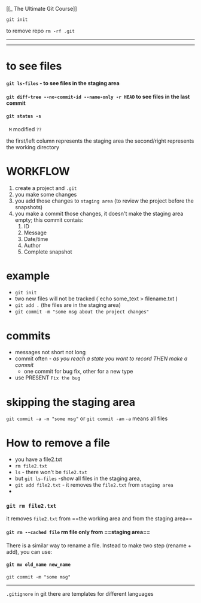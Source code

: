 [[_ The Ultimate Git Course]]


`git init`

to remove repo `rm -rf .git`

--------



---
# to see files

#### `git ls-files`  - to see files in the staging area

#### `git diff-tree --no-commit-id --name-only -r HEAD` to see files in the last commit 

#### `git status -s`
` M` modified
`??`

the first/left column represents the staging area
the second/right represents the working directory


# WORKFLOW
1.  create a project and `.git`
2. you make some changes 
3. you add those changes to `staging area` (to review the project before the snapshots)
4. you make a commit those changes, it doesn't make the staging area empty; this commit contais:
	1. ID
	2. Message
	3. Date/time
	4. Author
	5. Complete snapshot

# example
- `git init`
- two new files will not be tracked (`echo some_text > filename.txt )
- `git add .` (the files are in the staging area)
- `git commit -m "some msg about the project changes"`


# commits
- messages not short not long
- commit often - *as you reach a state you want to record THEN make a commit*
	- one commit for bug fix, other for a new type
- use PRESENT `Fix the bug`

# skipping the staging area

`git commit -a -m "some msg"` or `git commit -am`
`-a` means all files


# How to remove a file
- you have a file2.txt
- `rm file2.txt`
- `ls` - there won't be `file2.txt`
- but `git ls-files` -show all files in the staging area,
- `git add file2.txt` - it removes the `file2.txt` from `staging area`
- 
### `git rm file2.txt` 
it removes `file2.txt` from ==the working area and from the staging area==

#### `git rm --cached file` rm file only from ==staging area==

There is a similar way to rename a file. Instead to make two step (rename + add), you can use:
#### `git mv old_name new_name`
`git commit -m "some msg"`

----
`.gitignore`
in git there are templates for different languages










